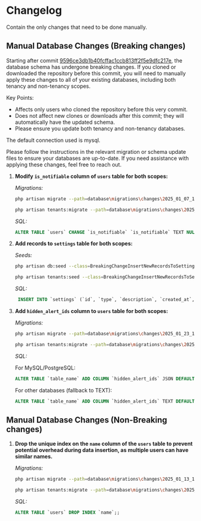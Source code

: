 # Changelog

Contain the only changes that need to be done manually.

## Manual Database Changes (Breaking changes)

Starting after commit [9596ce3db1b40fcffac1ccb813ff2f5e9dfc217e](https://github.com/rayusamBoy/Laravel_tenancy_sms/commit/9596ce3db1b40fcffac1ccb813ff2f5e9dfc217e), the database schema has undergone breaking changes. If you cloned or downloaded the repository before this commit, you will need to manually apply these changes to all of your existing databases, including both tenancy and non-tenancy scopes.

Key Points:

* Affects only users who cloned the repository before this very commit.
* Does not affect new clones or downloads after this commit; they will automatically have the updated schema.
* Please ensure you update both tenancy and non-tenancy databases.

The default connection used is mysql.

Please follow the instructions in the relevant migration or schema update files to ensure your databases are up-to-date. If you need assistance with applying these changes, feel free to reach out.

1. **Modify `is_notifiable` column of `users` table for both scopes:**

   *Migrations:*

   ```bash
   php artisan migrate --path=database\migrations\changes\2025_01_07_174316_modify_is_notifiable_column_migration.php
   ```

   ```bash
   php artisan tenants:migrate --path=database\migrations\changes\2025_01_07_174316_modify_is_notifiable_column_migration.php
   ```

   *SQL:*

   ```sql
   ALTER TABLE `users` CHANGE `is_notifiable` `is_notifiable` TEXT NULL;
   ```

2. **Add records to `settings` table for both scopes:**

   *Seeds:*

   ```bash
   php artisan db:seed --class=BreakingChangeInsertNewRecordsToSettingsTable
   ```

   ```bash
   php artisan tenants:seed --class=BreakingChangeInsertNewRecordsToSettingsTable
   ```

   *SQL:*

   ```sql
    INSERT INTO `settings` (`id`, `type`, `description`, `created_at`, `updated_at`) VALUES (NULL, 'enable_email_notification', '1', NULL, '2024-12-31 11:11:00'),(NULL, 'enable_sms_notification', '1', NULL, '2024-12-31 11:11:00'),(NULL, 'enable_push_notification', '1', NULL, '2024-12-31 11:11:00');
   ```

3. **Add `hidden_alert_ids` column to `users` table for both scopes:**

   *Migrations:*

   ```bash
   php artisan migrate --path=database\migrations\changes\2025_01_23_150530_add_hidden_alert_ids_to_users_table.php
   ```

   ```bash
   php artisan tenants:migrate --path=database\migrations\changes\2025_01_23_150530_add_hidden_alert_ids_to_users_table.php
   ```

   *SQL:*

   For MySQL/PostgreSQL:

   ```sql
   ALTER TABLE `table_name` ADD COLUMN `hidden_alert_ids` JSON DEFAULT NULL;
   ```

   For other databases (fallback to TEXT):

   ```sql
   ALTER TABLE `table_name` ADD COLUMN `hidden_alert_ids` TEXT DEFAULT NULL;
   ```

## Manual Database Changes (Non-Breaking changes)

1. **Drop the unique index on the `name` column of the `users` table to prevent potential overhead during data insertion, as multiple users can have similar names.**

   *Migrations:*

   ```bash
   php artisan migrate --path=database\migrations\changes\2025_01_13_151412_drop_name_index_from_users_table.php
   ```

   ```bash
   php artisan tenants:migrate --path=database\migrations\changes\2025_01_13_151412_drop_name_index_from_users_table.php
   ```

   *SQL:*

   ```sql
   ALTER TABLE `users` DROP INDEX `name`;;
   ```
